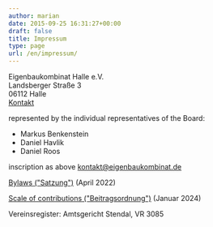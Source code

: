 ```yaml
---
author: marian
date: 2015-09-25 16:31:27+00:00
draft: false
title: Impressum
type: page
url: /en/impressum/
---
```


Eigenbaukombinat Halle e.V.  
Landsberger Straße 3  
06112 Halle  
[Kontakt](/kontakt)  

represented by the individual representatives of the Board:

* Markus Benkenstein
* Daniel Havlik
* Daniel Roos

inscription as above 
[kontakt@eigenbaukombinat.de](mailto:kontakt@eigenbaukombinat.de)

[Bylaws ("Satzung")](/wp-content/uploads/2022/04/satzung-2022-04.pdf) (April 2022)  

[Scale of contributions ("Beitragsordnung")](/wp-content/uploads/2024/01/Beitragsordnung_2023-01-31.pdf) (Januar 2024)

Vereinsregister: Amtsgericht Stendal, VR 3085
